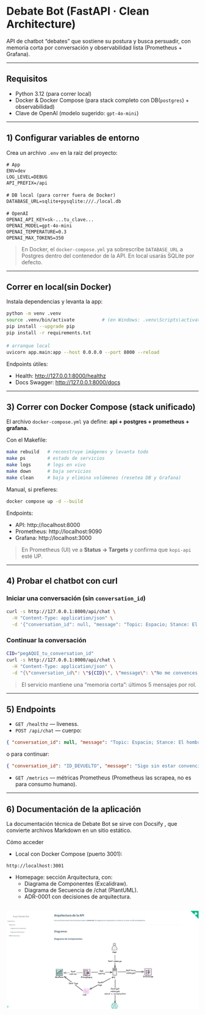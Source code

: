 # Debate Bot (FastAPI · Clean Architecture)

API de chatbot “debates” que sostiene su postura y busca persuadir, con memoria corta por conversación y observabilidad lista (Prometheus + Grafana).

---
## Requisitos
- Python 3.12 (para correr local)
- Docker & Docker Compose (para stack completo con DB(`postgres`) + observabilidad)
- Clave de OpenAI (modelo sugerido: `gpt-4o-mini`)

---

## 1) Configurar variables de entorno
Crea un archivo `.env` en la raíz del proyecto:
```env
# App
ENV=dev
LOG_LEVEL=DEBUG
API_PREFIX=/api

# DB local (para correr fuera de Docker)
DATABASE_URL=sqlite+pysqlite:///./local.db

# OpenAI
OPENAI_API_KEY=sk-...tu_clave...
OPENAI_MODEL=gpt-4o-mini
OPENAI_TEMPERATURE=0.3
OPENAI_MAX_TOKENS=350

```

> En Docker, el `docker-compose.yml` ya sobrescribe `DATABASE_URL` a Postgres dentro del contenedor de la API. 
> En local usarás SQLite por defecto.

---

## Correr en local(sin Docker)
Instala dependencias y levanta la app:
```bash
python -m venv .venv
source .venv/bin/activate          # (en Windows: .venv\Scripts\activate)
pip install --upgrade pip
pip install -r requirements.txt

# arranque local
uvicorn app.main:app --host 0.0.0.0 --port 8000 --reload
```

Endpoints útiles:
- Health: http://127.0.0.1:8000/healthz
- Docs Swagger: http://127.0.0.1:8000/docs

---
## 3) Correr con Docker Compose (stack unificado)
El archivo `docker-compose.yml` ya define: **api + postgres + prometheus + grafana.**

Con el Makefile:
```bash
make rebuild   # reconstruye imágenes y levanta todo
make ps        # estado de servicios
make logs      # logs en vivo
make down      # baja servicios
make clean     # baja y elimina volúmenes (resetea DB y Grafana)

```

Manual, si prefieres:
```bash
docker compose up -d --build
```
Endpoints:
- API: http://localhost:8000
- Prometheus: http://localhost:9090
- Grafana: http://localhost:3000

> En Prometheus (UI) ve a **Status → Targets** y confirma que `kopi-api` esté UP.

---

## 4) Probar el chatbot con curl
### Iniciar una conversación (sin `conversation_id`)
```bash
curl -s http://127.0.0.1:8000/api/chat \
  -H "Content-Type: application/json" \
  -d '{"conversation_id": null, "message": "Topic: Espacio; Stance: El hombre nunca llego a la luna"}' | jq

```
### Continuar la conversación
```bash
CID="pegAQUI_tu_conversation_id"
curl -s http://127.0.0.1:8000/api/chat \
  -H "Content-Type: application/json" \
  -d "{\"conversation_id\": \"${CID}\", \"message\": \"No me convences, dame evidencia concreta\"}" | jq

```
> El servicio mantiene una “memoria corta”: últimos 5 mensajes por rol.

---

## 5) Endpoints
* `GET /healthz` — liveness.
* `POST /api/chat` — cuerpo:
```json
{ "conversation_id": null, "message": "Topic: Espacio; Stance: El hombre nunca llego a la luna" }
```
o para continuar:
```json
{ "conversation_id": "ID_DEVUELTO", "message": "Sigo sin estar convencido" }
```
* `GET /metrics` — métricas Prometheus (Prometheus las scrapea, no es para consumo humano).

---

## 6) Documentación de la aplicación

La documentación técnica de Debate Bot se sirve con Docsify
, que convierte archivos Markdown en un sitio estático.

Cómo acceder
* Local con Docker Compose (puerto 3001):
```arduino
http://localhost:3001
```
* Homepage: sección Arquitectura, con:
  - Diagrama de Componentes (Excalidraw).
  - Diagrama de Secuencia de /chat (PlantUML).
  - ADR-0001 con decisiones de arquitectura.

![doc](docs/images/docsify.png)
--- 

